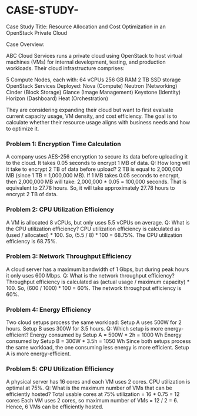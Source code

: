 # CASE-STUDY-

Case Study Title: Resource Allocation and Cost Optimization in an OpenStack Private Cloud

Case Overview:

ABC Cloud Services runs a private cloud using OpenStack to host virtual machines (VMs) for internal development, testing, and production workloads. Their cloud infrastructure comprises:

5 Compute Nodes, each with:
64 vCPUs
256 GB RAM
2 TB SSD storage
OpenStack Services Deployed:
Nova (Compute)
Neutron (Networking)
Cinder (Block Storage)
Glance (Image Management)
Keystone (Identity)
Horizon (Dashboard)
Heat (Orchestration)

They are considering expanding their cloud but want to first evaluate current capacity usage, VM density, and cost efficiency. The goal is to calculate whether their resource usage aligns with business needs and how to optimize it.

### Problem 1: Encryption Time Calculation
A company uses AES-256 encryption to secure its data before uploading it to the cloud. It takes
0.05 seconds to encrypt 1 MB of data.
Q: How long will it take to encrypt 2 TB of data before upload?
2 TB is equal to 2,000,000 MB (since 1 TB = 1,000,000 MB). If 1 MB takes 0.05 seconds to encrypt,
then 2,000,000 MB will take:
2,000,000 * 0.05 = 100,000 seconds.
That is equivalent to 27.78 hours. So, it will take approximately 27.78 hours to encrypt 2 TB of data.
### Problem 2: CPU Utilization Efficiency
A VM is allocated 8 vCPUs, but only uses 5.5 vCPUs on average.
Q: What is the CPU utilization efficiency?
CPU utilization efficiency is calculated as (used / allocated) * 100.
So, (5.5 / 8) * 100 = 68.75%.
The CPU utilization efficiency is 68.75%.
### Problem 3: Network Throughput Efficiency
A cloud server has a maximum bandwidth of 1 Gbps, but during peak hours it only uses 600 Mbps.
Q: What is the network throughput efficiency?
Throughput efficiency is calculated as (actual usage / maximum capacity) * 100.
So, (600 / 1000) * 100 = 60%.
The network throughput efficiency is 60%.
### Problem 4: Energy Efficiency
Two cloud setups process the same workload:
Setup A uses 500W for 2 hours.
Setup B uses 300W for 3.5 hours.
Q: Which setup is more energy-efficient?
Energy consumed by Setup A = 500W * 2h = 1000 Wh
Energy consumed by Setup B = 300W * 3.5h = 1050 Wh
Since both setups process the same workload, the one consuming less energy is more efficient.
Setup A is more energy-efficient.
### Problem 5: CPU Utilization Efficiency
A physical server has 16 cores and each VM uses 2 cores. CPU utilization is optimal at 75%.
Q: What is the maximum number of VMs that can be efficiently hosted?
Total usable cores at 75% utilization = 16 * 0.75 = 12 cores
Each VM uses 2 cores, so maximum number of VMs = 12 / 2 = 6.
Hence, 6 VMs can be efficiently hosted.
